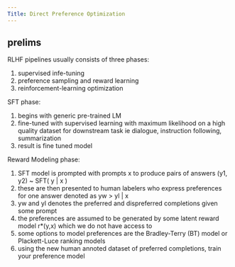 ```yaml
---
Title: Direct Preference Optimization
---
```





## prelims

RLHF pipelines usually consists of three phases:
1. supervised infe-tuning
2. preference sampling and reward learning
3. reinforcement-learning optimization

SFT phase:
1. begins with generic pre-trained LM
2. fine-tuned with supervised learning with maximum likelihood on a high quality dataset for downstream task ie dialogue, instruction following, summarization
3. result is fine tuned model

Reward Modeling phase:
1. SFT model is prompted with prompts x to produce pairs of answers (y1, y2) ~ SFT( y | x )
2. these are then presented to human labelers who express preferences for one answer denoted as yw > yl | x
3. yw and yl denotes the preferred and dispreferred completions given some prompt
4. the preferences are assumed to be generated by some latent reward model r*(y,x) which we do not have access to
5. some options to model preferences are the Bradley-Terry (BT) model or Plackett-Luce ranking models
6. using the new human annoted dataset of preferred completions, train your preference model

